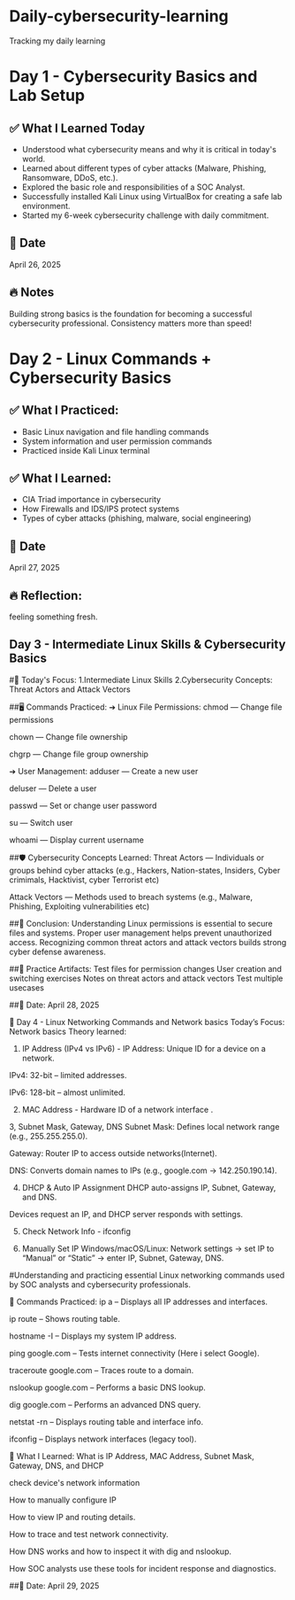 # Daily-cybersecurity-learning
Tracking my daily learning
# Day 1 - Cybersecurity Basics and Lab Setup

## ✅ What I Learned Today

- Understood what cybersecurity means and why it is critical in today's world.
- Learned about different types of cyber attacks (Malware, Phishing, Ransomware, DDoS, etc.).
- Explored the basic role and responsibilities of a SOC Analyst.
- Successfully installed Kali Linux using VirtualBox for creating a safe lab environment.
- Started my 6-week cybersecurity challenge with daily commitment.

## 📅 Date
April 26, 2025

## 🔥 Notes
Building strong basics is the foundation for becoming a successful cybersecurity professional. Consistency matters more than speed!



# Day 2 - Linux Commands + Cybersecurity Basics

## ✅ What I Practiced:
- Basic Linux navigation and file handling commands
- System information and user permission commands
- Practiced inside Kali Linux terminal

## ✅ What I Learned:
- CIA Triad importance in cybersecurity
- How Firewalls and IDS/IPS protect systems
- Types of cyber attacks (phishing, malware, social engineering)

## 📅 Date
April 27, 2025

## 🔥 Reflection:
feeling something fresh.

## Day 3 - Intermediate Linux Skills & Cybersecurity Basics
#🚀 Today's Focus:
1.Intermediate Linux Skills
2.Cybersecurity Concepts: Threat Actors and Attack Vectors

##🖥️ Commands Practiced:
➔ Linux File Permissions:
chmod — Change file permissions

chown — Change file ownership

chgrp — Change file group ownership

➔ User Management:
adduser — Create a new user

deluser — Delete a user

passwd — Set or change user password

su  — Switch user

whoami — Display current username

##🛡️ Cybersecurity Concepts Learned:
Threat Actors — Individuals or groups behind cyber attacks (e.g., Hackers, Nation-states, Insiders, Cyber crimimals, Hacktivist, cyber Terrorist etc)

Attack Vectors — Methods used to breach systems (e.g., Malware, Phishing, Exploiting vulnerabilities etc)

##🧠 Conclusion:
Understanding Linux permissions is essential to secure files and systems.
Proper user management helps prevent unauthorized access.
Recognizing common threat actors and attack vectors builds strong cyber defense awareness.

##📂 Practice Artifacts:
Test files for permission changes
User creation and switching exercises
Notes on threat actors and attack vectors
Test multiple usecases

##📅 Date:
April 28, 2025


📅 Day 4 - Linux Networking Commands and Network basics
Today’s Focus:
Network basics
Theory learned:
1. IP Address (IPv4 vs IPv6) - IP Address: Unique ID for a device on a network.

IPv4: 32-bit  – limited addresses.

IPv6: 128-bit – almost unlimited.

2. MAC Address - Hardware ID of a network interface .

3, Subnet Mask, Gateway, DNS
Subnet Mask: Defines local network range (e.g., 255.255.255.0).

Gateway: Router IP to access outside networks(Internet).

DNS: Converts domain names to IPs (e.g., google.com → 142.250.190.14).

4. DHCP & Auto IP Assignment
DHCP auto-assigns IP, Subnet, Gateway, and DNS.

Devices request an IP, and DHCP server responds with settings.

5. Check Network Info - ifconfig 

6. Manually Set IP
Windows/macOS/Linux: Network settings → set IP to “Manual” or “Static” → enter IP, Subnet, Gateway, DNS.



#Understanding and practicing essential Linux networking commands used by SOC analysts and cybersecurity professionals.

🔧 Commands Practiced:
ip a – Displays all IP addresses and interfaces.

ip route – Shows routing table.

hostname -I – Displays my system IP address.

ping google.com – Tests internet connectivity (Here i select Google).

traceroute google.com – Traces route to a domain.

nslookup google.com – Performs a basic DNS lookup.

dig google.com – Performs an advanced DNS query.

netstat -rn – Displays routing table and interface info.

ifconfig – Displays network interfaces (legacy tool).

🧠 What I Learned:
What is IP Address, MAC Address, Subnet Mask, Gateway, DNS, and DHCP

check device's network information

How to manually configure IP

How to view IP and routing details.

How to trace and test network connectivity.

How DNS works and how to inspect it with dig and nslookup.

How SOC analysts use these tools for incident response and diagnostics.

##📅 Date:
April 29, 2025
